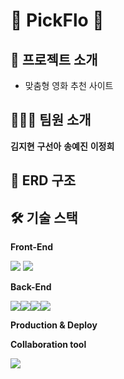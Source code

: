 # 🎥 PickFlo 🎥


## 📝 프로젝트 소개


- 맞춤형 영화 추천 사이트

## 🧑‍🤝‍🧑 팀원 소개

**김지현** **구선아** **송예진** **이정희**

## 📂 ERD 구조

## 🛠️ 기술 스택


**Front-End**


<img src="https://img.shields.io/badge/javascript-F7DF1E?style=for-the-badge&logo=javascript&logoColor=white">

<img src="https://img.shields.io/badge/html-E34F26?style=for-the-badge&logo=html&logoColor=white">

**Back-End**


<img src="https://img.shields.io/badge/springboot-6DB33F?style=for-the-badge&logo=springboot&logoColor=white"><img src="https://img.shields.io/badge/springsecurity-6DB33F?style=for-the-badge&logo=springsecurity&logoColor=white"><img src="https://img.shields.io/badge/gradle-6DB33F?style=for-the-badge&logo=gradle&logoColor=white"><img src="https://img.shields.io/badge/oracle-F80000?style=for-the-badge&logo=oracle&logoColor=white">

**Production & Deploy**



**Collaboration tool**


<img src="https://img.shields.io/badge/googledocs-4285F4?style=for-the-badge&logo=googledocs&logoColor=white">


